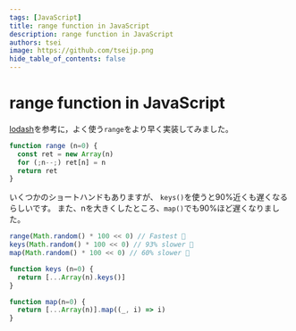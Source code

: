 ```yaml
---
tags: [JavaScript]
title: range function in JavaScript
description: range function in JavaScript
authors: tsei
image: https://github.com/tseijp.png
hide_table_of_contents: false
---
```


# range function in JavaScript
[lodash][lodash]を参考に，よく使う`range`をより早く実装してみました。

[lodash]: https://github.com/lodash/lodash/blob/2da024c3b4f9947a48517639de7560457cd4ec6c/.internal/baseRange.js#L12

```jsx
function range (n=0) {
  const ret = new Array(n)
  for (;n--;) ret[n] = n
  return ret
}
```

いくつかのショートハンドもありますが、
`keys()`を使うと90%近くも遅くなるらしいです。
また、nを大きくしたところ、`map()`でも90%ほど遅くなりました。

```jsx
range(Math.random() * 100 << 0) // Fastest 💪
keys(Math.random() * 100 << 0) // 93% slower 🐢
map(Math.random() * 100 << 0) // 60% slower 🐢
```

```jsx
function keys (n=0) {
  return [...Array(n).keys()]
}

function map(n=0) {
  return [...Array(n)].map((_, i) => i)
}
```

